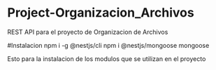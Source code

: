 # Project-Organizacion_Archivos
REST API para el proyecto de Organizacion de Archivos

#Instalacion
npm i -g @nestjs/cli
npm i @nestjs/mongoose mongoose

Esto para la instalacion de los modulos que se utilizan en el proyecto
